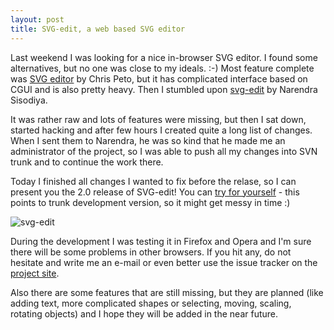 ```yaml
---
layout: post
title: SVG-edit, a web based SVG editor
---
```


Last weekend I was looking for a nice in-browser SVG editor. I found some alternatives, but no one was close to my ideals. :-) Most feature complete was [SVG editor](http://www.resource-solutions.de/svgeditor/) by Chris Peto, but it has complicated interface based on CGUI and is also pretty heavy. Then I stumbled upon [svg-edit](http://code.google.com/p/svg-edit/) by Narendra Sisodiya.

It was rather raw and lots of features were missing, but then I sat down, started hacking and after few hours I created quite a long list of changes. When I sent them to Narendra, he was so kind that he made me an administrator of the project, so I was able to push all my changes into SVN trunk and to continue the work there.

Today I finished all changes I wanted to fix before the relase, so I can present you the 2.0 release of SVG-edit! You can [try for yourself](http://svg-edit.googlecode.cddom/svn/trunk/editor/svg-editor.html) - this points to trunk development version, so it might get messy in time :)

![svg-edit](/assets/svg-edit.png)

During the development I was testing it in Firefox and Opera and I'm sure there will be some problems in other browsers. If you hit any, do not hesitate and write me an e-mail or even better use the issue tracker on the [project site](http://svg-edit.googlecode.com/).

Also there are some features that are still missing, but they are planned (like adding text, more complicated shapes or selecting, moving, scaling, rotating objects) and I hope they will be added in the near future.
